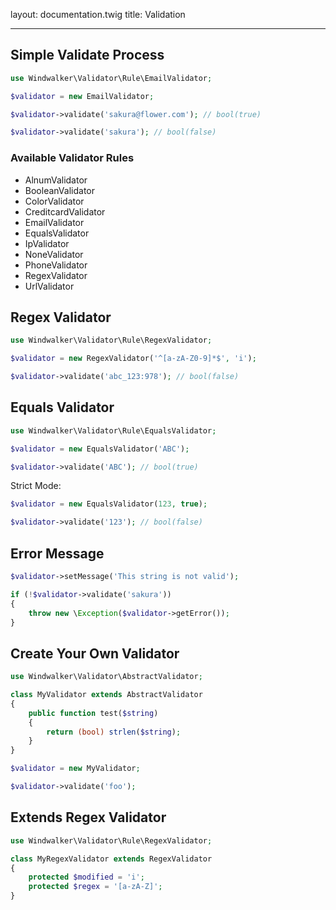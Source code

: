 layout: documentation.twig
title: Validation

---

## Simple Validate Process

``` php
use Windwalker\Validator\Rule\EmailValidator;

$validator = new EmailValidator;

$validator->validate('sakura@flower.com'); // bool(true)

$validator->validate('sakura'); // bool(false)
```

### Available Validator Rules

- AlnumValidator
- BooleanValidator
- ColorValidator
- CreditcardValidator
- EmailValidator
- EqualsValidator
- IpValidator
- NoneValidator
- PhoneValidator
- RegexValidator
- UrlValidator

## Regex Validator

``` php
use Windwalker\Validator\Rule\RegexValidator;

$validator = new RegexValidator('^[a-zA-Z0-9]*$', 'i');

$validator->validate('abc_123:978'); // bool(false)
```

## Equals Validator

``` php
use Windwalker\Validator\Rule\EqualsValidator;

$validator = new EqualsValidator('ABC');

$validator->validate('ABC'); // bool(true)
```

Strict Mode:

``` php
$validator = new EqualsValidator(123, true);

$validator->validate('123'); // bool(false)
```

## Error Message

``` php
$validator->setMessage('This string is not valid');

if (!$validator->validate('sakura'))
{
    throw new \Exception($validator->getError());
}
```

## Create Your Own Validator

``` php
use Windwalker\Validator\AbstractValidator;

class MyValidator extends AbstractValidator
{
	public function test($string)
	{
		return (bool) strlen($string);
	}
}

$validator = new MyValidator;

$validator->validate('foo');
```

## Extends Regex Validator

``` php
use Windwalker\Validator\Rule\RegexValidator;

class MyRegexValidator extends RegexValidator
{
	protected $modified = 'i';
	protected $regex = '[a-zA-Z]';
}
```

